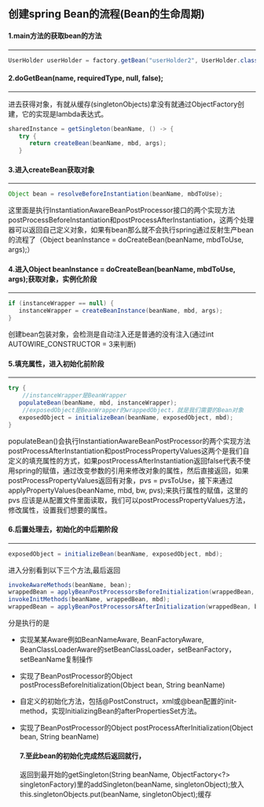 ## 创建spring Bean的流程(Bean的生命周期)

#### 1.main方法的获取bean的方法

------



```java
UserHolder userHolder = factory.getBean("userHolder2", UserHolder.class);
```

#### 2.doGetBean(name, requiredType, null, false);

------

  进去获得对象，有就从缓存(singletonObjects)拿没有就通过ObjectFactory创建，它的实现是lambda表达式。

```java
sharedInstance = getSingleton(beanName, () -> {
   try {
      return createBean(beanName, mbd, args);
   }
```

#### 3.进入createBean获取对象

------



```java
Object bean = resolveBeforeInstantiation(beanName, mbdToUse);
```

​     这里面是执行InstantiationAwareBeanPostProcessor接口的两个实现方法postProcessBeforeInstantiation和postProcessAfterInstantiation，这两个处理器可以返回自己定义对象，如果有bean那么就不会执行spring通过反射生产bean的流程了（Object beanInstance = doCreateBean(beanName, mbdToUse, args);）

#### 4.进入Object beanInstance = doCreateBean(beanName, mbdToUse, args);获取对象，实例化阶段

------



```java
if (instanceWrapper == null) {
   instanceWrapper = createBeanInstance(beanName, mbd, args);
}
```

创建bean包装对象，会检测是自动注入还是普通的没有注入(通过int AUTOWIRE_CONSTRUCTOR = 3来判断)

#### 5.填充属性，进入初始化前阶段

------



```java
try {
    //instanceWrapper是BeanWrapper
   populateBean(beanName, mbd, instanceWrapper);
    //exposedObject是BeanWrapper的wrappedObject，就是我们需要的Bean对象
   exposedObject = initializeBean(beanName, exposedObject, mbd);
}
```

populateBean()会执行InstantiationAwareBeanPostProcessor的两个实现方法postProcessAfterInstantiation和postProcessPropertyValues这两个是我们自定义的填充属性的方式，如果postProcessAfterInstantiation返回false代表不使用spring的赋值，通过改变参数的引用来修改对象的属性，然后直接返回，如果postProcessPropertyValues返回有对象，pvs = pvsToUse，接下来通过applyPropertyValues(beanName, mbd, bw, pvs);来执行属性的赋值，这里的pvs 应该是从配置文件里面读取，我们可以postProcessPropertyValues方法，修改属性，设置我们想要的属性。

#### 6.后置处理去，初始化的中后期阶段

------

```java
exposedObject = initializeBean(beanName, exposedObject, mbd);
```

进入分别看到以下三个方法,最后返回

```java
invokeAwareMethods(beanName, bean);
wrappedBean = applyBeanPostProcessorsBeforeInitialization(wrappedBean, beanName);
invokeInitMethods(beanName, wrappedBean, mbd);
wrappedBean = applyBeanPostProcessorsAfterInitialization(wrappedBean, beanName);
```

分是执行的是

- 实现某某Aware例如BeanNameAware, BeanFactoryAware, BeanClassLoaderAware的setBeanClassLoader，setBeanFactory，setBeanName复制操作

- 实现了BeanPostProcessor的Object postProcessBeforeInitialization(Object bean, String beanName)

- 自定义的初始化方法，包括@PostConstruct，xml或@bean配置的init-method，实现InitializingBean的afterPropertiesSet方法。

- 实现了BeanPostProcessor的Object postProcessAfterInitialization(Object bean, String beanName)

  #### 7.至此bean的初始化完成然后返回就行，

  返回到最开始的getSingleton(String beanName, ObjectFactory<?> singletonFactory)里的addSingleton(beanName, singletonObject);放入this.singletonObjects.put(beanName, singletonObject);缓存